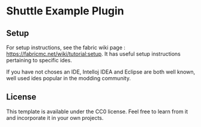 # Shuttle Example Plugin

## Setup

For setup instructions, see the fabric wiki page : https://fabricmc.net/wiki/tutorial:setup. It has useful setup instructions pertaining to specific ides.

If you have not choses an IDE, Intelloj IDEA and Eclipse are both well known, well used ides popular in the modding community.

## License

This template is available under the CC0 license. Feel free to learn from it and incorporate it in your own projects.
